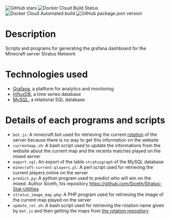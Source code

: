 ![GitHub stars](https://img.shields.io/github/stars/unixfox/grafana-stratusnetwork.svg?style=social) ![Docker Cloud Build Status](https://img.shields.io/docker/cloud/build/unixfox/grafana-stratusnetwork.svg) ![Docker Cloud Automated build](https://img.shields.io/docker/cloud/automated/unixfox/grafana-stratusnetwork.svg) ![GitHub package.json version](https://img.shields.io/github/package-json/v/unixfox/grafana-stratusnetwork.svg)
# Description
Scripts and programs for generating the grafana dashboard for the Minecraft server Stratus Network

# Technologies used
- [Grafana](https://grafana.com), a platform for analytics and monitoring
- [InfluxDB](https://github.com/influxdata/influxdb), a time series database
- [MySQL](https://www.mysql.com), a relational SQL database

# Details of each programs and scripts
- `bot.js`: A minecraft bot used for retrieving the current [rotation](https://stratus.network/forums/topics/5b53e7d83a4d330001001354) of the server because there is no way to get this information on the website
- `currentmap.sh`: A bash script used to update the informations from the website about the current map and the recents matches played on the mixed server
- `export.sql`: An export of the table `stratusgraph` of the MySQL database
- `minecraft-current-players.pl`: A perl script used for retrieving the current players online on the server
- `predict.py`: A python program used to predict who will win on the mixed. Author Siceth, his repository https://github.com/Siceth/Stratus-Stat-Utilities
- `stratus_image_map.php`: A PHP program used for retrieving the image of the current map played on the server
- `update_rot.sh`: A bash script used for retrieving the rotation name given by `bot.js` and then getting the maps from [the rotation repository](https://github.com/StratusNetwork/data/tree/master/rotations)
